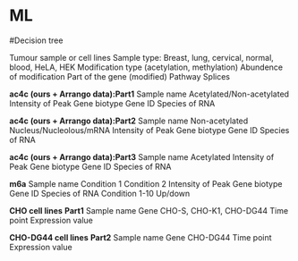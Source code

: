 # ML
#Decision tree

Tumour sample or cell lines
Sample type: Breast, lung, cervical, normal, blood, HeLA, HEK
Modification type (acetylation, methylation)
Abundence of modification
Part of the gene (modified)
Pathway
Splices

**ac4c (ours + Arrango data):Part1**
Sample name
Acetylated/Non-acetylated
Intensity of Peak
Gene biotype
Gene ID
Species of RNA

**ac4c (ours + Arrango data):Part2**
Sample name
Non-acetylated
Nucleus/Nucleolous/mRNA
Intensity of Peak
Gene biotype
Gene ID
Species of RNA

**ac4c (ours + Arrango data):Part3**
Sample name
Acetylated
Intensity of Peak
Gene biotype
Gene ID
Species of RNA

**m6a**
Sample name
Condition 1
Condition 2
Intensity of Peak
Gene biotype
Gene ID
Species of RNA
Condition 1-10
Up/down

**CHO cell lines** **Part1**
Sample name
Gene
CHO-S, CHO-K1, CHO-DG44
Time point
Expression value

**CHO-DG44 cell lines** **Part2**
Sample name
Gene
CHO-DG44
Time point
Expression value
